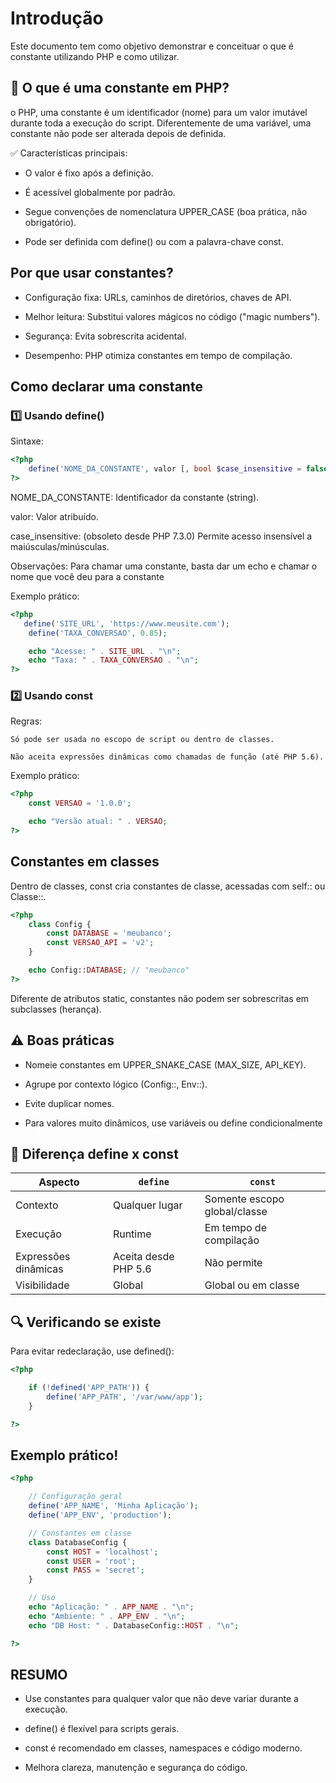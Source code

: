 # Introdução

Este documento tem como objetivo demonstrar e conceituar o que é constante utilizando PHP e como utilizar.

## 📌 O que é uma constante em PHP?

o PHP, uma constante é um identificador (nome) para um valor imutável durante toda a execução do script.
Diferentemente de uma variável, uma constante não pode ser alterada depois de definida.

✅ Características principais:

- O valor é fixo após a definição.

- É acessível globalmente por padrão.

- Segue convenções de nomenclatura UPPER_CASE (boa prática, não obrigatório).

- Pode ser definida com define() ou com a palavra-chave const.

##  Por que usar constantes?

- Configuração fixa: URLs, caminhos de diretórios, chaves de API.

- Melhor leitura: Substitui valores mágicos no código ("magic numbers").

- Segurança: Evita sobrescrita acidental.

- Desempenho: PHP otimiza constantes em tempo de compilação.

## Como declarar uma constante

### 1️⃣ Usando define()

Sintaxe:

```php
<?php
    define('NOME_DA_CONSTANTE', valor [, bool $case_insensitive = false]);
?>
```

NOME_DA_CONSTANTE: Identificador da constante (string).

valor: Valor atribuído.

case_insensitive: (obsoleto desde PHP 7.3.0) Permite acesso insensível a maiúsculas/minúsculas.

Observações: Para chamar uma constante, basta dar um echo e chamar o nome que você deu para a constante

Exemplo prático:

```php
<?php
   define('SITE_URL', 'https://www.meusite.com');
    define('TAXA_CONVERSAO', 0.85);

    echo "Acesse: " . SITE_URL . "\n";
    echo "Taxa: " . TAXA_CONVERSAO . "\n";
?>
```

### 2️⃣ Usando const

Regras:

    Só pode ser usada no escopo de script ou dentro de classes.

    Não aceita expressões dinâmicas como chamadas de função (até PHP 5.6).

Exemplo prático:

```php
<?php
    const VERSAO = '1.0.0';

    echo "Versão atual: " . VERSAO;
?>
```

## Constantes em classes
Dentro de classes, const cria constantes de classe, acessadas com self:: ou Classe::.

```php
<?php
    class Config {
        const DATABASE = 'meubanco';
        const VERSAO_API = 'v2';
    }

    echo Config::DATABASE; // "meubanco"
?>
```

Diferente de atributos static, constantes não podem ser sobrescritas em subclasses (herança).

## ⚠️ Boas práticas

- Nomeie constantes em UPPER_SNAKE_CASE (MAX_SIZE, API_KEY).

- Agrupe por contexto lógico (Config::, Env::).

- Evite duplicar nomes.

- Para valores muito dinâmicos, use variáveis ou define condicionalmente

## 🧩 Diferença define x const

| Aspecto              | `define`             | `const`                      |
| -------------------- | -------------------- | ---------------------------- |
| Contexto             | Qualquer lugar       | Somente escopo global/classe |
| Execução             | Runtime              | Em tempo de compilação       |
| Expressões dinâmicas | Aceita desde PHP 5.6 | Não permite                  |
| Visibilidade         | Global               | Global ou em classe          |

## 🔍 Verificando se existe

Para evitar redeclaração, use defined():

```php
<?php

    if (!defined('APP_PATH')) {
        define('APP_PATH', '/var/www/app');
    }

?>
```

## Exemplo prático! 

```php
<?php

    // Configuração geral
    define('APP_NAME', 'Minha Aplicação');
    define('APP_ENV', 'production');

    // Constantes em classe
    class DatabaseConfig {
        const HOST = 'localhost';
        const USER = 'root';
        const PASS = 'secret';
    }

    // Uso
    echo "Aplicação: " . APP_NAME . "\n";
    echo "Ambiente: " . APP_ENV . "\n";
    echo "DB Host: " . DatabaseConfig::HOST . "\n";

?>
```

## RESUMO

- Use constantes para qualquer valor que não deve variar durante a execução.

- define() é flexível para scripts gerais.

- const é recomendado em classes, namespaces e código moderno.

- Melhora clareza, manutenção e segurança do código.